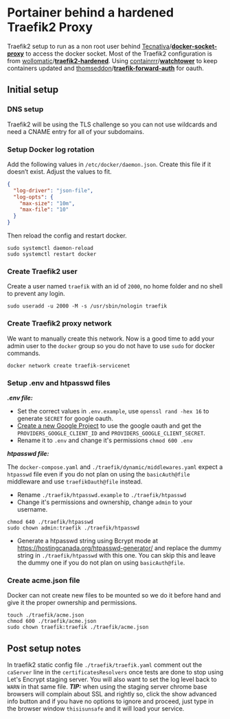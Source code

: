 
# Portainer behind a hardened Traefik2 Proxy
Traefik2 setup to run as a non root user behind [Tecnativa](https://github.com/Tecnativa)/**[docker-socket-proxy](https://github.com/Tecnativa/docker-socket-proxy)** to access the docker socket. Most of the Traefik2 configuration is from [wollomatic](https://github.com/wollomatic)/**[traefik2-hardened](https://github.com/wollomatic/traefik2-hardened)**.
Using [containrrr](https://github.com/containrrr)/**[watchtower](https://github.com/containrrr/watchtower)** to keep containers updated and [thomseddon](https://github.com/thomseddon)/**[traefik-forward-auth](https://github.com/thomseddon/traefik-forward-auth)** for oauth.

## Initial setup

### DNS setup
Traefik2 will be using the TLS challenge so you can not use wildcards and need a CNAME entry for all of your subdomains.

### Setup Docker log rotation
Add the following values in `/etc/docker/daemon.json`. Create this file if it doesn’t exist. Adjust the values to fit.
```json
{
  "log-driver": "json-file",
  "log-opts": {
    "max-size": "10m",
    "max-file": "10"
  }
}
```
Then reload the config and restart docker.
```shell
sudo systemctl daemon-reload
sudo systemctl restart docker
```
### Create Traefik2 user
Create a user named `traefik` with an id of `2000`, no home folder and no shell to prevent any login.
```shell
sudo useradd -u 2000 -M -s /usr/sbin/nologin traefik
```
### Create Traefik2 proxy network
We want to manually create this network. Now is a good time to add your admin user to the `docker` group so you do not have to use `sudo` for docker commands.
```shell
docker network create traefik-servicenet
```
### Setup .env and htpasswd files
***.env file:***
- Set the correct values in `.env.example`, use `openssl rand -hex 16` to generate `SECRET` for google oauth.
- [Create a new Google Project](https://console.developers.google.com/) to use the google oauth and get the `PROVIDERS_GOOGLE_CLIENT_ID` and `PROVIDERS_GOOGLE_CLIENT_SECRET`.
- Rename it to `.env` and change it's permissions `chmod 600 .env`

***htpasswd file:***

The `docker-compose.yaml` and `./traefik/dynamic/middlewares.yaml` expect a `htpasswd` file even if you do not plan on using the `basicAuth@file` middleware and use `traefikOauth@file` instead.
- Rename `./traefik/htpasswd.example` to `./traefik/htpasswd`
- Change it's permissions and ownership, change `admin` to your username.
```
chmod 640 ./traefik/htpasswd
sudo chown admin:traefik ./traefik/htpasswd
```
- Generate a htpasswd string using Bcrypt mode at https://hostingcanada.org/htpasswd-generator/ and replace the dummy string in `./traefik/htpasswd` with this one. You can skip this and leave the dummy one if you do not plan on using `basicAuth@file`.

### Create acme.json file
Docker can not create new files to be mounted so we do it before hand and give it the proper ownership and permissions.
```shell
touch ./traefik/acme.json
chmod 600 ./traefik/acme.json
sudo chown traefik:traefik ./traefik/acme.json
```

## Post setup notes
In traefik2 static config file `./traefik/traefik.yaml` comment out the `caServer` line in the `certificatesResolvers` once tests are done to stop using Let's Encrypt staging server. You will also want to set the log level back to `WARN` in that same file.
***TIP:*** when using the staging server chrome base browsers will complain about SSL and rightly so, click the show advanced info button and if you have no options to ignore and proceed, just type in the browser window `thisisunsafe` and it will load your service.